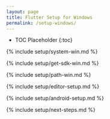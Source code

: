 ```yaml
---
layout: page
title: Flutter Setup for Windows
permalink: /setup-windows/
---
```


* TOC Placeholder
{:toc}

{% include setup/system-win.md %}

{% include setup/get-sdk-win.md %}

{% include setup/path-win.md %}

{% include setup/editor-setup.md %}

{% include setup/android-setup.md %}

{% include setup/next-steps.md %}
